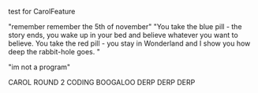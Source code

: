 test for CarolFeature

"remember remember the 5th of november"
"You take the blue pill - the story ends, you wake up in your bed and believe whatever you want to believe. You take the red pill - you stay in Wonderland and I show you how deep the rabbit-hole goes. 
"


"im not a program"


CAROL ROUND 2 CODING BOOGALOO DERP DERP DERP

